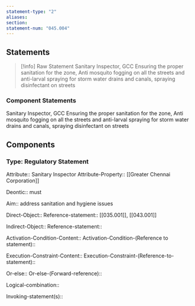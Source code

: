 ```yaml
---
statement-type: "2"
aliases: 
section: 
statement-num: "045.004"
---
```

## Statements 
> [!info] Raw Statement
> Sanitary Inspector, GCC 
Ensuring the proper sanitation for the zone, Anti mosquito fogging on all the streets and anti-larval spraying for storm water drains and canals, spraying disinfectant on streets 
> 

### Component Statements
Sanitary Inspector, GCC 
Ensuring the proper sanitation for the zone, Anti mosquito fogging on all the streets and anti-larval spraying for storm water drains and canals, spraying disinfectant on streets 
## Components
### Type: Regulatory Statement
Attribute:: Sanitary Inspector
Attribute-Property:: [[Greater Chennai Corporation]]

Deontic:: must

Aim:: address sanitation and hygiene issues 

Direct-Object::
	Reference-statement:: [[035.001]], [[043.001]]

Indirect-Object::
	Reference-statement::

Activation-Condition-Content::
	Activation-Condition-(Reference to statement)::

Execution-Constraint-Content::
	Execution-Constraint-(Reference-to-statement)::

Or-else::
	Or-else-(Forward-reference)::

Logical-combination::

Invoking-statement(s)::